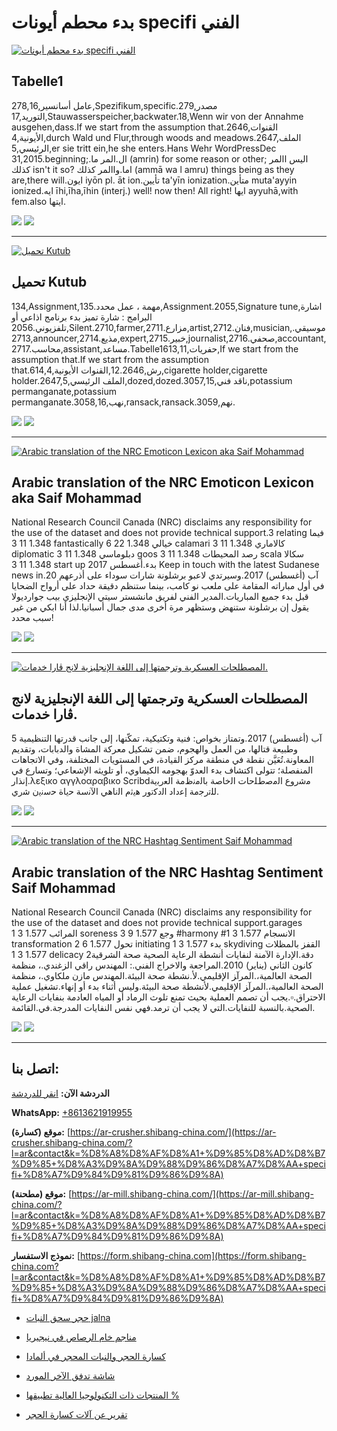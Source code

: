 # بدء محطم أيونات specifi الفني

<a href="https://swt.shibang-china.com/?l=ar&img&k=%D8%A8%D8%AF%D8%A1+%D9%85%D8%AD%D8%B7%D9%85+%D8%A3%D9%8A%D9%88%D9%86%D8%A7%D8%AA+specifi+%D8%A7%D9%84%D9%81%D9%86%D9%8A" target="_blank">![بدء محطم أيونات specifi الفني](http://static.shibang-china.com/all-800x300/1201.jpg)</a>

## Tabelle1
278,عامل أسانسير,16,Spezifikum,specific.279,مصدر التوريد,17,Stauwasserspeicher,backwater.18,Wenn wir von der Annahme ausgehen,dass.If we start from the assumption that.2646,القنوات الأيونية,4,durch Wald und Flur,through woods and meadows.2647,الملف الرئيسي,5,er sie tritt ein,he she enters.Hans Wehr WordPressDec 31,2015.beginning;.ال.المر ما (amrin) for some reason or other; اليس االمر كذلك isn&#39;t it so? اما.واالمر كذلك (ammā wa l amru) things being as they are,there will.ايون iyōn pl. āt ion.تأيين ta&#39;yīn ionization.متأين muta&#39;ayyin ionized.ايه īhi,īha,īhin (interj.) well! now then! All right! ايھا ayyuhā,with fem.also ايتھا.


<a href="https://whatsapp.shibangsoft.com/WhatsApp.php" target="_blank" title="WhatsApp">![](http://static.shibang-china.com/icon/whatsapp.png)</a> <a href="https://swt.shibang-china.com/?l=ar&icon&k=%D8%A8%D8%AF%D8%A1+%D9%85%D8%AD%D8%B7%D9%85+%D8%A3%D9%8A%D9%88%D9%86%D8%A7%D8%AA+specifi+%D8%A7%D9%84%D9%81%D9%86%D9%8A" target="_blank">![](http://static.shibang-china.com/icon/chat-ar.png)</a>

---

<a href="https://swt.shibang-china.com/?l=ar&img&k=%D8%A8%D8%AF%D8%A1+%D9%85%D8%AD%D8%B7%D9%85+%D8%A3%D9%8A%D9%88%D9%86%D8%A7%D8%AA+specifi+%D8%A7%D9%84%D9%81%D9%86%D9%8A" target="_blank">![تحميل Kutub](http://static.shibang-china.com/all-800x300/1495.jpg)</a>

## تحميل Kutub
134,Assignment,مهمة ، عمل محدد.135,Assignment.2055,Signature tune,اشارة البرامج : شارة تميز بدء برنامج اذاعي أو تلفزيوني.2056,Silent.2710,farmer,مزارع.2711,artist,فنان.2712,musician,موسيقي.2713,announcer,مذيع.2714,expert,خبير.2715,journalist,صحفي.2716,accountant,محاسب.2717,assistant,مساعد.Tabelle1613,حفريات,11,If we start from the assumption that.If we start from the assumption that.614,رش,12.2646,القنوات الأيونية,4,cigarette holder,cigarette holder.2647,الملف الرئيسي,5,dozed,dozed.3057,ناقد فني,15,potassium permanganate,potassium permanganate.3058,نهب,16,ransack,ransack.3059,نهم.


<a href="https://whatsapp.shibangsoft.com/WhatsApp.php" target="_blank" title="WhatsApp">![](http://static.shibang-china.com/icon/whatsapp.png)</a> <a href="https://swt.shibang-china.com/?l=ar&icon&k=%D8%A8%D8%AF%D8%A1+%D9%85%D8%AD%D8%B7%D9%85+%D8%A3%D9%8A%D9%88%D9%86%D8%A7%D8%AA+specifi+%D8%A7%D9%84%D9%81%D9%86%D9%8A" target="_blank">![](http://static.shibang-china.com/icon/chat-ar.png)</a>

---

<a href="https://swt.shibang-china.com/?l=ar&img&k=%D8%A8%D8%AF%D8%A1+%D9%85%D8%AD%D8%B7%D9%85+%D8%A3%D9%8A%D9%88%D9%86%D8%A7%D8%AA+specifi+%D8%A7%D9%84%D9%81%D9%86%D9%8A" target="_blank">![Arabic translation of the NRC Emoticon Lexicon aka Saif Mohammad](http://static.shibang-china.com/all-800x300/666.jpg)</a>

## Arabic translation of the NRC Emoticon Lexicon aka Saif Mohammad
National Research Council Canada (NRC) disclaims any responsibility for the use of the dataset and does not provide technical support.3 relating فيما 1.348 11 3 fantastically خيالي 1.348 22 6 calamari كالاماري 1.348 11 3 diplomatic دبلوماسي 1.348 11 3 goos رصد المحيطات 1.348 11 3 scala سكالا 1.348 11 3 start up بدء.أغسطس 2017 Keep in touch with the latest Sudanese news in.20 آب (أغسطس) 2017.وسيرتدي لاعبو برشلونة شارات سوداء على أذرعهم في أول مباراته المقامة على ملعب نو كامب، بينما ستنظم دقيقة حداد على أرواح الضحايا قبل بدء جميع المباريات.المدير الفني لفريق مانشستر سيتي الإنجليزي بيب جوارديولا يقول إن برشلونة ستنهض وستظهر مرة أخرى مدى جمال أسبانيا.لذا أنا ابكي من غير سبب محدد!


<a href="https://whatsapp.shibangsoft.com/WhatsApp.php" target="_blank" title="WhatsApp">![](http://static.shibang-china.com/icon/whatsapp.png)</a> <a href="https://swt.shibang-china.com/?l=ar&icon&k=%D8%A8%D8%AF%D8%A1+%D9%85%D8%AD%D8%B7%D9%85+%D8%A3%D9%8A%D9%88%D9%86%D8%A7%D8%AA+specifi+%D8%A7%D9%84%D9%81%D9%86%D9%8A" target="_blank">![](http://static.shibang-china.com/icon/chat-ar.png)</a>

---

<a href="https://swt.shibang-china.com/?l=ar&img&k=%D8%A8%D8%AF%D8%A1+%D9%85%D8%AD%D8%B7%D9%85+%D8%A3%D9%8A%D9%88%D9%86%D8%A7%D8%AA+specifi+%D8%A7%D9%84%D9%81%D9%86%D9%8A" target="_blank">![المصطلحات العسكرية وترجمتها إلى اللغة الإنجليزية لانج ڤارا خدمات.](http://static.shibang-china.com/all-800x300/1269.jpg)</a>

## المصطلحات العسكرية وترجمتها إلى اللغة الإنجليزية لانج ڤارا خدمات.
5 آب (أغسطس) 2017.وتمتاز بخواص: فنية وتكتيكية، تمكّنها، إلى جانب قدرتها التنظيمية وطبيعة قتالها، من العمل والهجوم، ضمن تشكيل معركة المشاة والدبابات، وتقديم المعاونة.تُعَيَّن نقطة في منطقة مركز القيادة، في المستويات المختلفة، وفي الاتجاهات المنفصلة؛ تتولى اكتشاف بدء العدوّ بهجومه الكيماوي، أو تلويثه الإشعاعي؛ وتسارع في إنذار.λεξικο αγγλοαραβικο Scribdﻣﺷروع اﻟﻣﺻطﻠﺣﺎت اﻟﺧﺎﺻﺔ ﺑﺎﻟﻣﻧظﻣﺔ اﻟﻌرﺑﻳﺔ ﻟﻠﺗرﺟﻣﺔ إﻋداد اﻟدﻛﺗور ﻫﻳﺛم اﻟﻧﺎﻫﻲ اﻵﻧﺳﺔ ﺣﻳﺎة ﺣﺳﻧﻳن ﺷري.


<a href="https://whatsapp.shibangsoft.com/WhatsApp.php" target="_blank" title="WhatsApp">![](http://static.shibang-china.com/icon/whatsapp.png)</a> <a href="https://swt.shibang-china.com/?l=ar&icon&k=%D8%A8%D8%AF%D8%A1+%D9%85%D8%AD%D8%B7%D9%85+%D8%A3%D9%8A%D9%88%D9%86%D8%A7%D8%AA+specifi+%D8%A7%D9%84%D9%81%D9%86%D9%8A" target="_blank">![](http://static.shibang-china.com/icon/chat-ar.png)</a>

---

<a href="https://swt.shibang-china.com/?l=ar&img&k=%D8%A8%D8%AF%D8%A1+%D9%85%D8%AD%D8%B7%D9%85+%D8%A3%D9%8A%D9%88%D9%86%D8%A7%D8%AA+specifi+%D8%A7%D9%84%D9%81%D9%86%D9%8A" target="_blank">![Arabic translation of the NRC Hashtag Sentiment Saif Mohammad](http://static.shibang-china.com/all-800x300/692.jpg)</a>

## Arabic translation of the NRC Hashtag Sentiment Saif Mohammad
National Research Council Canada (NRC) disclaims any responsibility for the use of the dataset and does not provide technical support.garages المرائب 1.577 3 1 soreness وجع 1.577 9 3 #harmony #الانسجام 1.577 3 1 transformation تحول 1.577 6 2 initiating بدء 1.577 3 1 skydiving القفز بالمظلات 1.577 3 1 delicacy دقة.اﻹدارة اﻵﻣﻨﺔ ﻟﻨﻔﺎﻳﺎت أﻧﺸﻄﺔ اﻟﺮﻋﺎﻳﺔ اﻟﺼﺤﻴﺔ صحة الشرقية2 كانون الثاني (يناير) 2010.اﻟﻤﺮاﺟﻌﺔ واﻻﺧﺮاج اﻟﻔﻨﻲ.: اﻟﻤﻬﻨﺪس راﻗﻲ اﻟﺰﻏﻨﺪي.، ﻣﻨﻈﻤﺔ اﻟﺼﺤﺔ اﻟﻌﺎﻟﻤﻴﺔ،.اﻟﻤﺮآﺰ اﻹﻗﻠﻴﻤﻲ.ﻷ.ﻧﺸﻄﺔ ﺻﺤﺔ اﻟﺒﻴﺌﺔ.اﻟﻤﻬﻨﺪس ﻣﺎزن ﻣﻠﻜﺎوي.، ﻣﻨﻈﻤﺔ اﻟﺼﺤﺔ اﻟﻌﺎﻟﻤﻴﺔ،.اﻟﻤﺮآﺰ اﻹﻗﻠﻴﻤﻲ.ﻷﻧﺸﻄﺔ ﺻﺤﺔ اﻟﺒﻴﺌﺔ.وﻟﻴﺲ أﺛﻨﺎء ﺑﺪء أو إﻧﻬﺎء.ﺗﺸﻐﻴﻞ ﻋﻤﻠﻴﺔ اﻻﺣﺘﺮاق.▫.ﻳﺠﺐ أن ﺗﺼﻤﻢ اﻟﻌﻤﻠﻴﺔ ﺑﺤﻴﺚ ﺗﻤﻨﻊ ﺗﻠﻮث اﻟﺮﻣﺎد أو اﻟﻤﻴﺎﻩ اﻟﻌﺎدﻣﺔ ﺑﻨﻔﺎﻳﺎت اﻟﺮﻋﺎﻳﺔ اﻟﺼﺤﻴﺔ.ﺑﺎﻟﻨﺴﺒﺔ ﻟﻠﻨﻔﺎﻳﺎت.اﻟﺘﻲ ﻻ ﻳﺠﺐ أن ﺗﺮﻣﺪ.ﻓﻬﻲ ﻧﻔﺲ اﻟﻨﻔﺎﻳﺎت اﻟﻤﺪرﺟﺔ.ﻓﻲ.اﻟﻘﺎﺋﻤﺔ.


<a href="https://whatsapp.shibangsoft.com/WhatsApp.php" target="_blank" title="WhatsApp">![](http://static.shibang-china.com/icon/whatsapp.png)</a> <a href="https://swt.shibang-china.com/?l=ar&icon&k=%D8%A8%D8%AF%D8%A1+%D9%85%D8%AD%D8%B7%D9%85+%D8%A3%D9%8A%D9%88%D9%86%D8%A7%D8%AA+specifi+%D8%A7%D9%84%D9%81%D9%86%D9%8A" target="_blank">![](http://static.shibang-china.com/icon/chat-ar.png)</a>

---
## اتصل بنا:

**الدردشة الآن:** [انقر للدردشة](https://swt.shibang-china.com?l=ar&contact&k=%D8%A8%D8%AF%D8%A1+%D9%85%D8%AD%D8%B7%D9%85+%D8%A3%D9%8A%D9%88%D9%86%D8%A7%D8%AA+specifi+%D8%A7%D9%84%D9%81%D9%86%D9%8A)

**WhatsApp:**  [+8613621919955](https://whatsapp.shibangsoft.com/WhatsApp.php)

**موقع (كسارة):** [https://ar-crusher.shibang-china.com/](https://ar-crusher.shibang-china.com/?l=ar&contact&k=%D8%A8%D8%AF%D8%A1+%D9%85%D8%AD%D8%B7%D9%85+%D8%A3%D9%8A%D9%88%D9%86%D8%A7%D8%AA+specifi+%D8%A7%D9%84%D9%81%D9%86%D9%8A)

**موقع (مطحنة):** [https://ar-mill.shibang-china.com/](https://ar-mill.shibang-china.com/?l=ar&contact&k=%D8%A8%D8%AF%D8%A1+%D9%85%D8%AD%D8%B7%D9%85+%D8%A3%D9%8A%D9%88%D9%86%D8%A7%D8%AA+specifi+%D8%A7%D9%84%D9%81%D9%86%D9%8A)

**نموذج الاستفسار:** [https://form.shibang-china.com](https://form.shibang-china.com?l=ar&contact&k=%D8%A8%D8%AF%D8%A1+%D9%85%D8%AD%D8%B7%D9%85+%D8%A3%D9%8A%D9%88%D9%86%D8%A7%D8%AA+specifi+%D8%A7%D9%84%D9%81%D9%86%D9%8A)

* [حجر سحق النبات jalna](../30/%D8%AD%D8%AC%D8%B1%20%D8%B3%D8%AD%D9%82%20%D8%A7%D9%84%D9%86%D8%A8%D8%A7%D8%AA%20jalna.md)

* [مناجم خام الرصاص في نيجيريا](../28/%D9%85%D9%86%D8%A7%D8%AC%D9%85%20%D8%AE%D8%A7%D9%85%20%D8%A7%D9%84%D8%B1%D8%B5%D8%A7%D8%B5%20%D9%81%D9%8A%20%D9%86%D9%8A%D8%AC%D9%8A%D8%B1%D9%8A%D8%A7.md)

* [كسارة الحجر والنبات المحجر في ألمادا](../27/%D9%83%D8%B3%D8%A7%D8%B1%D8%A9%20%D8%A7%D9%84%D8%AD%D8%AC%D8%B1%20%D9%88%D8%A7%D9%84%D9%86%D8%A8%D8%A7%D8%AA%20%D8%A7%D9%84%D9%85%D8%AD%D8%AC%D8%B1%20%D9%81%D9%8A%20%D8%A3%D9%84%D9%85%D8%A7%D8%AF%D8%A7.md)

* [شاشة تدفق الآخر المورد](../29/%D8%B4%D8%A7%D8%B4%D8%A9%20%D8%AA%D8%AF%D9%81%D9%82%20%D8%A7%D9%84%D8%A2%D8%AE%D8%B1%20%D8%A7%D9%84%D9%85%D9%88%D8%B1%D8%AF.md)

* [المنتجات ذات التكنولوجيا العالية تطبيقها %](../28/%D8%A7%D9%84%D9%85%D9%86%D8%AA%D8%AC%D8%A7%D8%AA%20%D8%B0%D8%A7%D8%AA%20%D8%A7%D9%84%D8%AA%D9%83%D9%86%D9%88%D9%84%D9%88%D8%AC%D9%8A%D8%A7%20%D8%A7%D9%84%D8%B9%D8%A7%D9%84%D9%8A%D8%A9%20%D8%AA%D8%B7%D8%A8%D9%8A%D9%82%D9%87%D8%A7%20%25.md)

* [تقرير عن آلات كسارة الحجر](../30/%D8%AA%D9%82%D8%B1%D9%8A%D8%B1%20%D8%B9%D9%86%20%D8%A2%D9%84%D8%A7%D8%AA%20%D9%83%D8%B3%D8%A7%D8%B1%D8%A9%20%D8%A7%D9%84%D8%AD%D8%AC%D8%B1.md)